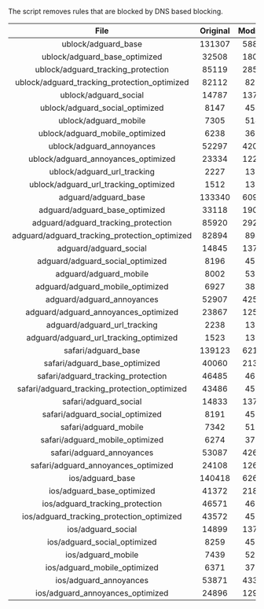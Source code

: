 The script removes rules that are blocked by DNS based blocking.


| File | Original | Modified |
|:----:|:-----:|:-----:|
| ublock/adguard_base | 131307 | 58856 |
| ublock/adguard_base_optimized | 32508 | 18061 |
| ublock/adguard_tracking_protection | 85119 | 28529 |
| ublock/adguard_tracking_protection_optimized | 82112 | 8214 |
| ublock/adguard_social | 14787 | 13711 |
| ublock/adguard_social_optimized | 8147 | 4543 |
| ublock/adguard_mobile | 7305 | 5144 |
| ublock/adguard_mobile_optimized | 6238 | 3675 |
| ublock/adguard_annoyances | 52297 | 42064 |
| ublock/adguard_annoyances_optimized | 23334 | 12286 |
| ublock/adguard_url_tracking | 2227 | 1354 |
| ublock/adguard_url_tracking_optimized | 1512 | 1351 |
| adguard/adguard_base | 133340 | 60935 |
| adguard/adguard_base_optimized | 33118 | 19097 |
| adguard/adguard_tracking_protection | 85920 | 29271 |
| adguard/adguard_tracking_protection_optimized | 82894 | 8940 |
| adguard/adguard_social | 14845 | 13773 |
| adguard/adguard_social_optimized | 8196 | 4591 |
| adguard/adguard_mobile | 8002 | 5331 |
| adguard/adguard_mobile_optimized | 6927 | 3855 |
| adguard/adguard_annoyances | 52907 | 42587 |
| adguard/adguard_annoyances_optimized | 23867 | 12580 |
| adguard/adguard_url_tracking | 2238 | 1363 |
| adguard/adguard_url_tracking_optimized | 1523 | 1360 |
| safari/adguard_base | 139123 | 62148 |
| safari/adguard_base_optimized | 40060 | 21378 |
| safari/adguard_tracking_protection | 46485 | 4665 |
| safari/adguard_tracking_protection_optimized | 43486 | 4513 |
| safari/adguard_social | 14833 | 13756 |
| safari/adguard_social_optimized | 8191 | 4577 |
| safari/adguard_mobile | 7342 | 5186 |
| safari/adguard_mobile_optimized | 6274 | 3711 |
| safari/adguard_annoyances | 53087 | 42688 |
| safari/adguard_annoyances_optimized | 24108 | 12657 |
| ios/adguard_base | 140418 | 62656 |
| ios/adguard_base_optimized | 41372 | 21883 |
| ios/adguard_tracking_protection | 46571 | 4675 |
| ios/adguard_tracking_protection_optimized | 43572 | 4523 |
| ios/adguard_social | 14899 | 13795 |
| ios/adguard_social_optimized | 8259 | 4598 |
| ios/adguard_mobile | 7439 | 5231 |
| ios/adguard_mobile_optimized | 6371 | 3753 |
| ios/adguard_annoyances | 53871 | 43357 |
| ios/adguard_annoyances_optimized | 24896 | 12984 |